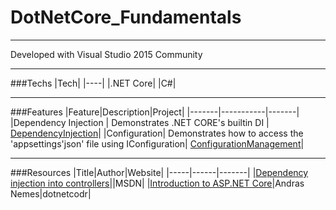 # DotNetCore_Fundamentals 

---

Developed with Visual Studio 2015 Community

---

###Techs
|Tech|
|----|
|.NET Core|
|C#|

---

###Features
|Feature|Description|Project|
|-------|-----------|-------|
|Dependency Injection | Demonstrates .NET CORE's builtin DI | [DependencyInjection](https://github.com/Apollo013/DotNetCore_Fundamentals/tree/master/DependencyInjection)|
|Configuration| Demonstrates how to access the 'appsettings'json' file using IConfiguration| [ConfigurationManagement](https://github.com/Apollo013/DotNetCore_Fundamentals/tree/master/ConfigurationManagement)|

---

###Resources
|Title|Author|Website|
|-----|------|-------|
|[Dependency injection into controllers](https://docs.microsoft.com/en-us/aspnet/core/mvc/controllers/dependency-injection#accessing-settings-from-a-controller)||MSDN|
|[Introduction to ASP.NET Core](https://dotnetcodr.com/2017/01/16/introduction-to-asp-net-core-part-1-anatomy-of-an-empty-web-project/)|Andras Nemes|dotnetcodr|
